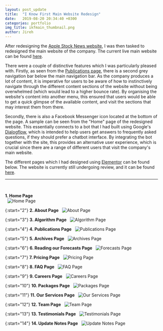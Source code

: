 ```yaml
---
layout: post_update
title:  "I Know First Main Website Redesign"
date:   2019-08-20 20:34:40 +0300
categories: portfolio
img_title: ikfmain_thumbnail.png
author: Jireh
---
```


After redesigning the [Apple Stock News website][apple-blogpost], I was then tasked to redesigned the main website of the company. The current live main website can be found [here][main-website].

There were a couple of distinctive features which I was particularly pleased with. Firstly, as seen from the [Publications page][ikfmain-publications], there is a second grey navigation bar below the main navigation bar. As the company produces a lot of content, it is imperative for users to be aware of how to instinctively navigate through the different content sections of the website without being overwhelmed (which would lead to a higher bounce rate). By organising the website's content into another menu, this ensured that users would be able to get a quick glimpse of the available content, and visit the sections that may interest them from there.

Secondly, there is also a Facebook Messenger icon located at the bottom of the page. A sample can be seen from the "Home" page of the redesigned website. This essentially connects to a bot that I had built using Google's [Dialogflow][dialogflow], which is intended to help users get answers to frequently asked questions, if they should prefer a chatbot interface. By integrating the bot together with the site, this provides an alternative user experience, which is crucial since there are a range of different users that visit the company's main website.

The different pages which I had designed using [Elementor][elementor] can be found below. The website is currently still undergoing review, and it can be found [here][dev-area].

---
&nbsp;

**1. Home Page**  
&nbsp;
![Home Page](/portfolio/assets/img/ikfmain/ikfmain_home.png)  

{:start="2"}
**2. About Page** 
&nbsp;
![About Page](/portfolio/assets/img/ikfmain/ikfmain_about.png)  

{:start="3"}
**3. Algorithm Page** 
&nbsp;
![Algorithm Page](/portfolio/assets/img/ikfmain/ikfmain_algorithm.png) 

{:start="4"}
**4. Publications Page** 
&nbsp;
![Publications Page](/portfolio/assets/img/ikfmain/ikfmain_publications.png)  

{:start="5"}
**5. Archives Page** 
&nbsp;
![Archives Page](/portfolio/assets/img/ikfmain/ikfmain_archives.png)  

{:start="6"}
**6. Reading our Forecasts Page** 
&nbsp;
![Forecasts Page](/portfolio/assets/img/ikfmain/ikfmain_forecasts.png)  

{:start="7"}
**7. Pricing Page** 
&nbsp;
![Pricing Page](/portfolio/assets/img/ikfmain/ikfmain_pricing.png)  

{:start="8"}
**8. FAQ Page** 
&nbsp;
![FAQ Page](/portfolio/assets/img/ikfmain/ikfmain_faq.png)  

{:start="9"}
**9. Careers Page** 
&nbsp;
![Careers Page](/portfolio/assets/img/ikfmain/ikfmain_careers.png)  

{:start="10"}
**10. Packages Page** 
&nbsp;
![Packages Page](/portfolio/assets/img/ikfmain/ikfmain_careers.png) 

{:start="11"}
**11. Our Services Page** 
&nbsp;
![Our Services Page](/portfolio/assets/img/ikfmain/ikfmain_services.png) 

{:start="12"}
**12. Team Page** 
&nbsp;
![Team Page](/portfolio/assets/img/ikfmain/ikfmain_team.png) 

{:start="13"}
**13. Testimonials Page** 
&nbsp;
![Testimonials Page](/portfolio/assets/img/ikfmain/ikfmain_testimonials.png) 

{:start="14"}
**14. Update Notes Page** 
&nbsp;
![Update Notes Page](/portfolio/assets/img/ikfmain/ikfmain_updatenotes.png) 

[apple-blogpost]: https://hungryjireh.github.io/portfolio/portfolio/2019/07/21/aapl-stock-news.html
[main-website]: https://iknowfirst.com
[ikfmain-publications]: https://iknowfirstdev.wpengine.com/our-publications
[dialogflow]: https://dialogflow.com/
[elementor]: https://elementor.com/
[dev-area]: https://iknowfirstdev.wpengine.com